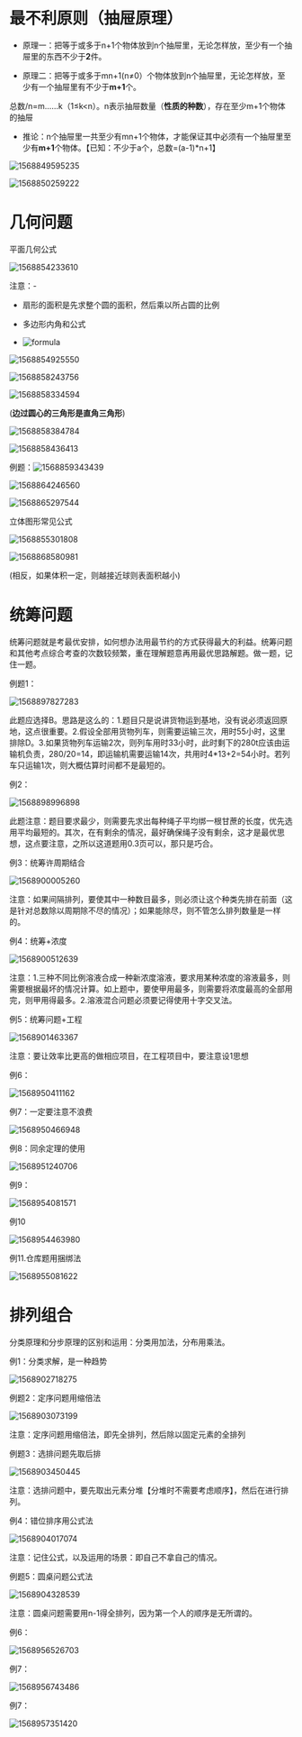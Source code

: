 # 最不利原则（抽屉原理）

- 原理一：把等于或多于n+1个物体放到n个抽屉里，无论怎样放，至少有一个抽屉里的东西不少于**2**件。

- 原理二：把等于或多于mn+1(n≠0）个物体放到n个抽屉里，无论怎样放，至少有一个抽屉里有不少于**m+1**个。

总数/n=m……k（1≤k<n）。n表示抽屉数量（**性质的种数**），存在至少m+1个物体的抽屉

- 推论：n个抽屉里一共至少有mn+1个物体，才能保证其中必须有一个抽屉里至少有**m+1**个物体。【已知：不少于a个，总数=(a-1)*n+1】

![1568849595235](.\image\最不利原则1.png)

![1568850259222](.\image\\最不利原则2.png)



# 几何问题

平面几何公式

![1568854233610](.\image\平面几何公式.png)

注意：-

- 扇形的面积是先求整个圆的面积，然后乘以所占圆的比例

- 多边形内角和公式

- ![formula](.\image\内角和.png)

![1568854925550](.\image\勾股定理.png)

![1568858243756](.\image\相似三角形.png)

![1568858334594](.\image\圆的特性.png)

(**边过圆心的三角形是直角三角形**)

![1568858384784](.\image\平面几何.png)

![1568858436413](.\image\平面方位图.png)

例题：![1568859343439](.\image\几何例题.png)

![1568864246560](.\image\相似三角形例题.png)

![1568865297544](.\image\时针考法.png)

立体图形常见公式

![1568855301808](.\image\立体图形常见公式.png)

![1568868580981](.\image\立体图形特性.png)

(相反，如果体积一定，则越接近球则表面积越小)



# 统筹问题

统筹问题就是考最优安排，如何想办法用最节约的方式获得最大的利益。统筹问题和其他考点综合考查的次数较频繁，重在理解题意再用最优思路解题。做一题，记住一题。

例题1：

![1568897827283](.\image\统筹问题1.png)

此题应选择B。思路是这么的：1.题目只是说讲货物运到基地，没有说必须返回原地，这点很重要。2.假设全部用货物列车，则需要运输三次，用时55小时，这里排除D。3.如果货物列车运输2次，则列车用时33小时，此时剩下的280t应该由运输机负责，280/20=14，即运输机需要运输14次，共用时4*13+2=54小时。若列车只运输1次，则大概估算时间都不是最短的。

例2：

![1568898996898](.\image\统筹问题2.png)

此题注意：题目要求最少，则需要先求出每种绳子平均绑一根甘蔗的长度，优先选用平均最短的。其次，在有剩余的情况，最好确保绳子没有剩余，这才是最优思想，这点要注意，之所以这道题用0.3页可以，那只是巧合。

例3：统筹许周期结合

![1568900005260](.\image\统筹问题3.png)

注意：如果间隔排列，要使其中一种数目最多，则必须让这个种类先排在前面（这是针对总数除以周期除不尽的情况）；如果能除尽，则不管怎么排列数量是一样的。

例4：统筹+浓度

![1568900512639](.\image\统筹问题4.png)

注意：1.三种不同比例溶液合成一种新浓度溶液，要求用某种浓度的溶液最多，则需要根据最坏的情况计算。如上题中，要使甲用最多，则需要将浓度最高的全部用完，则甲用得最多。2.溶液混合问题必须要记得使用十字交叉法。

例5：统筹问题+工程

![1568901463367](.\image\统筹问题5.png)

注意：要让效率比更高的做相应项目，在工程项目中，要注意设1思想

例6：

![1568950411162](.\image\统筹问题6.png)

例7：一定要注意不浪费

![1568950466948](.\image\统筹问题7.png)

例8：同余定理的使用

![1568951240706](.\image\同余定理的使用.png)

例9：

![1568954081571](.\image\统筹问题9.png)

例10

![1568954463980](.\image\统筹问题10.png)

例11.仓库题用捆绑法

![1568955081622](.\image\统筹问题11.png)

# 排列组合

分类原理和分步原理的区别和运用：分类用加法，分布用乘法。

例1：分类求解，是一种趋势

![1568902718275](.\image\排列组合例题1.png)

例题2：定序问题用缩倍法

![1568903073199](.\image\定序问题用缩倍法.png)

注意：定序问题用缩倍法，即先全排列，然后除以固定元素的全排列

例题3：选排问题先取后排

![1568903450445](.\image\选排问题先取后排.png)

注意：选排问题中，要先取出元素分堆【分堆时不需要考虑顺序】，然后在进行排列。

例4：错位排序用公式法

![1568904017074](.\image\错位排序用公式法.png)

注意：记住公式，以及运用的场景：即自己不拿自己的情况。

例题5：圆桌问题公式法

![1568904328539](.\image\圆桌问题公式法.png)

注意：圆桌问题需要用n-1得全排列，因为第一个人的顺序是无所谓的。

例6：

![1568956526703](.\image\排列组合例题6.png)

例7：

![1568956743486](.\image\排列组合例题7.png)

例7：

![1568957351420](.\image\排列组合7.png)